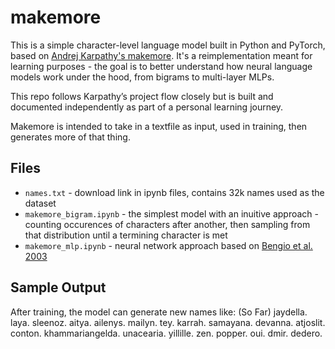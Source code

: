 # makemore

This is a simple character-level language model built in Python and PyTorch, based on [Andrej Karpathy's makemore](https://github.com/karpathy/makemore). It's a reimplementation meant for learning purposes - the goal is to better understand how neural language models work under the hood, from bigrams to multi-layer MLPs.

This repo follows Karpathy’s project flow closely but is built and documented independently as part of a personal learning journey.

Makemore is intended to take in a textfile as input, used in training, then generates more of that thing.

## Files

- `names.txt` - download link in ipynb files, contains 32k names used as the dataset
- `makemore_bigram.ipynb` - the simplest model with an inuitive approach - counting occurences of characters after another, then sampling from that distribution until a termining character is met
- `makemore_mlp.ipynb` - neural network approach based on [Bengio et al. 2003](https://www.jmlr.org/papers/volume3/bengio03a/bengio03a.pdf)

## Sample Output

After training, the model can generate new names like: (So Far)
jaydella.
laya.
sleenoz.
aitya.
ailenys.
mailyn.
tey.
karrah.
samayana.
devanna.
atjoslit.
conton.
khammariangelda.
unacearia.
yillille.
zen.
popper.
oui.
dmir.
dedero.
